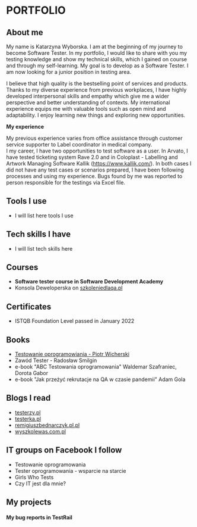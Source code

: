 # PORTFOLIO

## About me

My name is Katarzyna Wyborska. I am at the beginning of my journey to become Software Tester.
In my portfolio, I would like to share with you my testing knowledge and show my technical skills, which I gained on course and through my self-learning. My goal is to develop as a Software Tester. I am now looking for a junior position in testing area. 

I believe that high quality is the bestselling point of services and products. Thanks to my diverse experience from previous workplaces, I have highly developed interpersonal skills and empathy which give me a wider perspective and better understanding of contexts. My international experience equips me with valuable tools such as open mind and adaptability. I enjoy learning new things and exploring new opportunities.

**My experience**

My previous experience varies from office assistance through customer service supporter to Label coordinator in medical company.  
I my career, I have two opportunities to test software as a user. In Arvato, I have tested ticketing system Rave 2.0 and in Coloplast - Labelling and Artwork Managing Software Kallik (https://www.kallik.com/). In both cases I did not have any test cases or scenarios prepared, I have been following processes and using my experience. Bugs found by me was reported to person responsible for the testings via Excel file. 

## Tools I use

* I will list here tools I use

## Tech skills I have

* I will list tech skills here

## Courses

* **Software tester course in Software Development Academy**
* Konsola Deweloperska on [szkoleniedlaqa.pl](https://szkoleniedlaqa.pl/)

## Certificates

* ISTQB Foundation Level passed in January 2022

## Books

* [Testowanie oprogramowiania - Piotr Wicherski](https://pwicherski.gitbook.io/testowanie-oprogramowania/)
* Zawód Tester - Radosław Smilgin
* e-book "ABC Testowania oprogramowania" Waldemar Szafraniec, Dorota Gabor
* e-book "Jak przeżyć rekrutacje na QA w czasie pandemii" Adam Gola

## Blogs I read

* [testerzy.pl](https://testerzy.pl/)
* [testerka.pl](http://testerka.pl/blog/)
* [remigiuszbednarczyk.pl.pl](https://remigiuszbednarczyk.pl/)
* [wyszkolewas.com.pl](https://www.wyszkolewas.com.pl/blog/)

## IT groups on Facebook I follow

* Testowanie oprogramowania
* Tester oprogramowania - wsparcie na starcie
* Girls Who Tests
* Czy IT jest dla mnie?

## My projects

#### My bug reports in TestRail
